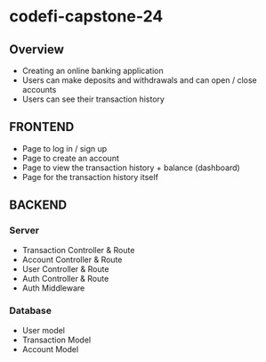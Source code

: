 # codefi-capstone-24

## Overview
- Creating an online banking application
- Users can make deposits and withdrawals and can open / close accounts
- Users can see their transaction history
  
## FRONTEND
- Page to log in / sign up
- Page to create an account
- Page to view the transaction history + balance (dashboard)
- Page for the transaction history itself 

## BACKEND

### Server
- Transaction Controller & Route
- Account Controller & Route
- User Controller & Route
- Auth Controller & Route
- Auth Middleware

### Database
- User model
- Transaction Model
- Account Model
